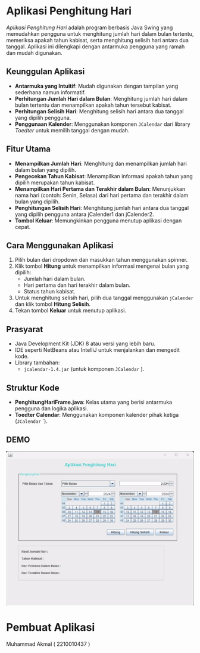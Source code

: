 # Aplikasi Penghitung Hari

*Aplikasi Penghitung Hari* adalah program berbasis Java Swing yang memudahkan pengguna untuk menghitung jumlah hari dalam bulan tertentu, memeriksa apakah tahun kabisat, serta menghitung selisih hari antara dua tanggal. Aplikasi ini dilengkapi dengan antarmuka pengguna yang ramah dan mudah digunakan.

## Keunggulan Aplikasi

- **Antarmuka yang Intuitif**: Mudah digunakan dengan tampilan yang sederhana namun informatif.
- **Perhitungan Jumlah Hari dalam Bulan**: Menghitung jumlah hari dalam bulan tertentu dan menampilkan apakah tahun tersebut kabisat.
- **Perhitungan Selisih Hari**: Menghitung selisih hari antara dua tanggal yang dipilih pengguna.
- **Penggunaan Kalender**: Menggunakan komponen `JCalendar` dari library *Toedter* untuk memilih tanggal dengan mudah.

## Fitur Utama

- **Menampilkan Jumlah Hari**: Menghitung dan menampilkan jumlah hari dalam bulan yang dipilih.
- **Pengecekan Tahun Kabisat**: Menampilkan informasi apakah tahun yang dipilih merupakan tahun kabisat.
- **Menampilkan Hari Pertama dan Terakhir dalam Bulan**: Menunjukkan nama hari (contoh: Senin, Selasa) dari hari pertama dan terakhir dalam bulan yang dipilih.
- **Penghitungan Selisih Hari**: Menghitung jumlah hari antara dua tanggal yang dipilih pengguna antara jCalender1 dan jCalender2.
- **Tombol Keluar**: Memungkinkan pengguna menutup aplikasi dengan cepat.

## Cara Menggunakan Aplikasi

1. Pilih bulan dari dropdown dan masukkan tahun menggunakan spinner.
2. Klik tombol **Hitung** untuk menampilkan informasi mengenai bulan yang dipilih:
   - Jumlah hari dalam bulan.
   - Hari pertama dan hari terakhir dalam bulan.
   - Status tahun kabisat.
3. Untuk menghitung selisih hari, pilih dua tanggal menggunakan `jCalender` dan klik tombol **Hitung Selisih**.
4. Tekan tombol **Keluar** untuk menutup aplikasi.

## Prasyarat

- Java Development Kit (JDK) 8 atau versi yang lebih baru.
- IDE seperti NetBeans atau IntelliJ untuk menjalankan dan mengedit kode.
- Library tambahan:
  - `jcalendar-1.4.jar` (untuk komponen `JCalendar` ).

## Struktur Kode

- **PenghitungHariFrame.java**: Kelas utama yang berisi antarmuka pengguna dan logika aplikasi.
- **Toedter Calendar**: Menggunakan komponen kalender pihak ketiga (`JCalendar` `).

## DEMO
![Demo Aplikasi](Demo.gif)

# Pembuat Aplikasi
 Muhammad Akmal ( 2210010437 ) 
